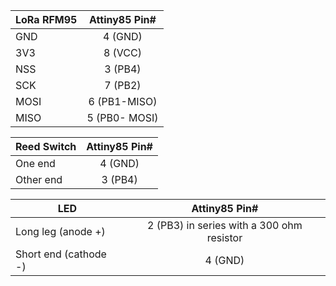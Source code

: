 
|LoRa RFM95| Attiny85 Pin# |
|----------|:---:          |
|GND       |4 (GND)        |
|3V3       |8 (VCC)        |
|NSS       |3 (PB4)        |
|SCK       |7 (PB2)        |
|MOSI      |6 (PB1-MISO)   |
|MISO      |5 (PB0- MOSI)  |


|Reed Switch | Attiny85 Pin# |
|-------------|:---:         |
|One end      |4 (GND)       |
|Other end    |3 (PB4)       |

|LED          | Attiny85 Pin# |
|-------------|:---:         |
|Long leg (anode +) | 2 (PB3) in series with a 300 ohm resistor       |
|Short end (cathode -)  | 4 (GND)       |







